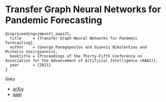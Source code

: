 # Transfer Graph Neural Networks for Pandemic Forecasting

```
@inproceedings{mpnntl_aaai21,
  title     = {Transfer Graph Neural Networks for Pandemic Forecasting},
  author    = {George Panagopoulos and Giannis Nikolentzos and Michalis Vazirgiannis},
  booktitle = {Proceedings of the Thirty-Fifth Conference on Association for the Advancement of Artificial Intelligence (AAAI)},
  year      = {2021}
}
```

links
- [arXiv](https://arxiv.org/abs/2009.08388)
- [aaai](https://www.aaai.org/AAAI21Papers/AAAI-4951.PanagopoulosG.pdf)
